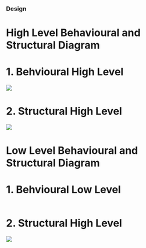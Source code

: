 ### Design
# High Level Behavioural and Structural Diagram

# 1. Behvioural High Level
![](https://github.com/ShivaniSharma11/ShivaniProject/blob/master/Images/BHL.png)
# 2. Structural High Level
![](https://github.com/ShivaniSharma11/ShivaniProject/blob/master/Images/SHL.png)

# Low Level Behavioural and Structural Diagram
# 1.  Behvioural Low Level
![](  )
# 2.  Structural High Level
![](https://github.com/ShivaniSharma11/ShivaniProject/blob/master/Images/SLL.png) 
